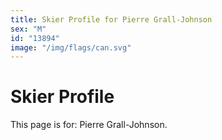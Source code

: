```yaml
---
title: Skier Profile for Pierre Grall-Johnson
sex: "M"
id: "13894"
image: "/img/flags/can.svg" 
---
```


# Skier Profile

This page is for: Pierre Grall-Johnson.
    